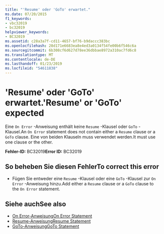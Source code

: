 ```yaml
---
title: "'Resume' oder 'GoTo' erwartet."
ms.date: 07/20/2015
f1_keywords:
- vbc32019
- bc32019
helpviewer_keywords:
- BC32019
ms.assetid: c28a3a7f-cd11-4657-bf76-b9daccc383bc
ms.openlocfilehash: 28d171e6683ea8e4ed3a0134f54fe00b6f546c6a
ms.sourcegitcommit: 6b308cf6d627d78ee36dbbae8972a310ac7fd6c8
ms.translationtype: MT
ms.contentlocale: de-DE
ms.lasthandoff: 01/23/2019
ms.locfileid: "54611838"
---
```

# <a name="resume-or-goto-expected"></a><span data-ttu-id="40cee-102">'Resume' oder 'GoTo' erwartet.</span><span class="sxs-lookup"><span data-stu-id="40cee-102">'Resume' or 'GoTo' expected</span></span>
<span data-ttu-id="40cee-103">Eine `On Error` -Anweisung enthält keine `Resume` -Klausel oder `GoTo` -Klausel.</span><span class="sxs-lookup"><span data-stu-id="40cee-103">An `On Error` statement does not contain either a `Resume` clause or a `GoTo` clause.</span></span> <span data-ttu-id="40cee-104">Eine von beiden Klauseln muss verwendet werden.</span><span class="sxs-lookup"><span data-stu-id="40cee-104">It must use one clause or the other.</span></span>  
  
 <span data-ttu-id="40cee-105">**Fehler-ID:** BC32019</span><span class="sxs-lookup"><span data-stu-id="40cee-105">**Error ID:** BC32019</span></span>  
  
## <a name="to-correct-this-error"></a><span data-ttu-id="40cee-106">So beheben Sie diesen Fehler</span><span class="sxs-lookup"><span data-stu-id="40cee-106">To correct this error</span></span>  
  
-   <span data-ttu-id="40cee-107">Fügen Sie entweder eine `Resume` -Klausel oder eine `GoTo` -Klausel zur `On Error` -Anweisung hinzu.</span><span class="sxs-lookup"><span data-stu-id="40cee-107">Add either a `Resume` clause or a `GoTo` clause to the `On Error` statement.</span></span>  
  
## <a name="see-also"></a><span data-ttu-id="40cee-108">Siehe auch</span><span class="sxs-lookup"><span data-stu-id="40cee-108">See also</span></span>
- [<span data-ttu-id="40cee-109">On Error-Anweisung</span><span class="sxs-lookup"><span data-stu-id="40cee-109">On Error Statement</span></span>](../../visual-basic/language-reference/statements/on-error-statement.md)
- [<span data-ttu-id="40cee-110">Resume-Anweisung</span><span class="sxs-lookup"><span data-stu-id="40cee-110">Resume Statement</span></span>](../../visual-basic/language-reference/statements/resume-statement.md)
- [<span data-ttu-id="40cee-111">GoTo-Anweisung</span><span class="sxs-lookup"><span data-stu-id="40cee-111">GoTo Statement</span></span>](../../visual-basic/language-reference/statements/goto-statement.md)
